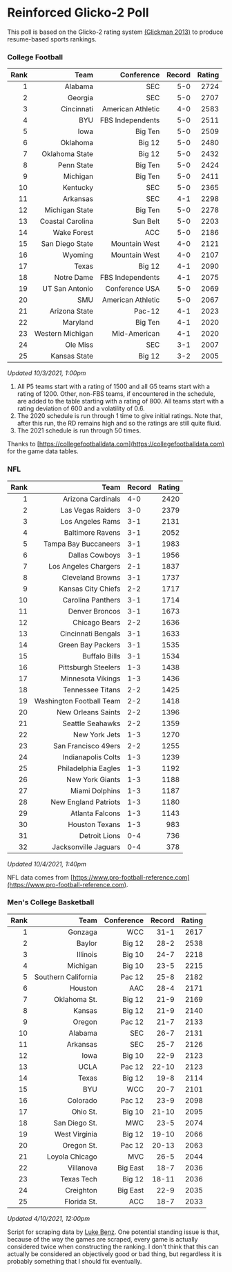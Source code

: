 # Reinforced Glicko-2 Poll

This poll is based on the Glicko-2 rating system [\(Glickman 2013\)](http://glicko.net/glicko/glicko2.pdf) to produce resume-based sports rankings.

### College Football
| Rank  | Team                 | Conference           | Record   | Rating |
| ---:  | ---:                 | ---:                 | ---:     | ---:   |
| 1     | Alabama              | SEC                  | 5-0      | 2724   |
| 2     | Georgia              | SEC                  | 5-0      | 2707   |
| 3     | Cincinnati           | American Athletic    | 4-0      | 2583   |
| 4     | BYU                  | FBS Independents     | 5-0      | 2511   |
| 5     | Iowa                 | Big Ten              | 5-0      | 2509   |
| 6     | Oklahoma             | Big 12               | 5-0      | 2480   |
| 7     | Oklahoma State       | Big 12               | 5-0      | 2432   |
| 8     | Penn State           | Big Ten              | 5-0      | 2424   |
| 9     | Michigan             | Big Ten              | 5-0      | 2411   |
| 10    | Kentucky             | SEC                  | 5-0      | 2365   |
| 11    | Arkansas             | SEC                  | 4-1      | 2298   |
| 12    | Michigan State       | Big Ten              | 5-0      | 2278   |
| 13    | Coastal Carolina     | Sun Belt             | 5-0      | 2203   |
| 14    | Wake Forest          | ACC                  | 5-0      | 2186   |
| 15    | San Diego State      | Mountain West        | 4-0      | 2121   |
| 16    | Wyoming              | Mountain West        | 4-0      | 2107   |
| 17    | Texas                | Big 12               | 4-1      | 2090   |
| 18    | Notre Dame           | FBS Independents     | 4-1      | 2075   |
| 19    | UT San Antonio       | Conference USA       | 5-0      | 2069   |
| 20    | SMU                  | American Athletic    | 5-0      | 2067   |
| 21    | Arizona State        | Pac-12               | 4-1      | 2023   |
| 22    | Maryland             | Big Ten              | 4-1      | 2020   |
| 23    | Western Michigan     | Mid-American         | 4-1      | 2020   |
| 24    | Ole Miss             | SEC                  | 3-1      | 2007   |
| 25    | Kansas State         | Big 12               | 3-2      | 2005   |
_Updated 10/3/2021, 1:00pm_

1. All P5 teams start with a rating of 1500 and all G5 teams start with a rating of 1200. Other, non-FBS teams, if encountered in the schedule, are added to the table starting with a rating of 800. All teams start with a rating deviation of 600 and a volatility of 0.6.
2. The 2020 schedule is run through 1 time to give initial ratings. Note that, after this run, the RD remains high and so the ratings are still quite fluid.
3. The 2021 schedule is run through 50 times.

Thanks to [https://collegefootballdata.com](https://collegefootballdata.com) for the game data tables.

### NFL
| Rank  | Team                       | Record   | Rating |
| ---:  | ---:                       | :---     | ---:   |
| 1     | Arizona Cardinals          | 4-0      | 2420   |
| 2     | Las Vegas Raiders          | 3-0      | 2379   |
| 3     | Los Angeles Rams           | 3-1      | 2131   |
| 4     | Baltimore Ravens           | 3-1      | 2052   |
| 5     | Tampa Bay Buccaneers       | 3-1      | 1983   |
| 6     | Dallas Cowboys             | 3-1      | 1956   |
| 7     | Los Angeles Chargers       | 2-1      | 1837   |
| 8     | Cleveland Browns           | 3-1      | 1737   |
| 9     | Kansas City Chiefs         | 2-2      | 1717   |
| 10    | Carolina Panthers          | 3-1      | 1714   |
| 11    | Denver Broncos             | 3-1      | 1673   |
| 12    | Chicago Bears              | 2-2      | 1636   |
| 13    | Cincinnati Bengals         | 3-1      | 1633   |
| 14    | Green Bay Packers          | 3-1      | 1535   |
| 15    | Buffalo Bills              | 3-1      | 1534   |
| 16    | Pittsburgh Steelers        | 1-3      | 1438   |
| 17    | Minnesota Vikings          | 1-3      | 1436   |
| 18    | Tennessee Titans           | 2-2      | 1425   |
| 19    | Washington Football Team   | 2-2      | 1418   |
| 20    | New Orleans Saints         | 2-2      | 1396   |
| 21    | Seattle Seahawks           | 2-2      | 1359   |
| 22    | New York Jets              | 1-3      | 1270   |
| 23    | San Francisco 49ers        | 2-2      | 1255   |
| 24    | Indianapolis Colts         | 1-3      | 1239   |
| 25    | Philadelphia Eagles        | 1-3      | 1192   |
| 26    | New York Giants            | 1-3      | 1188   |
| 27    | Miami Dolphins             | 1-3      | 1187   |
| 28    | New England Patriots       | 1-3      | 1180   |
| 29    | Atlanta Falcons            | 1-3      | 1143   |
| 30    | Houston Texans             | 1-3      | 983    |
| 31    | Detroit Lions              | 0-4      | 736    |
| 32    | Jacksonville Jaguars       | 0-4      | 378    |
_Updated 10/4/2021, 1:40pm_

NFL data comes from [https://www.pro-football-reference.com](https://www.pro-football-reference.com).

### Men's College Basketball
| Rank  | Team                 | Conference | Record   | Rating |
| ---:  | ---:                 | ---:       | ---:     | ---:   |
| 1     | Gonzaga              | WCC        | 31-1     | 2617   |
| 2     | Baylor               | Big 12     | 28-2     | 2538   |
| 3     | Illinois             | Big 10     | 24-7     | 2218   |
| 4     | Michigan             | Big 10     | 23-5     | 2215   |
| 5     | Southern California  | Pac 12     | 25-8     | 2182   |
| 6     | Houston              | AAC        | 28-4     | 2171   |
| 7     | Oklahoma St.         | Big 12     | 21-9     | 2169   |
| 8     | Kansas               | Big 12     | 21-9     | 2140   |
| 9     | Oregon               | Pac 12     | 21-7     | 2133   |
| 10    | Alabama              | SEC        | 26-7     | 2131   |
| 11    | Arkansas             | SEC        | 25-7     | 2126   |
| 12    | Iowa                 | Big 10     | 22-9     | 2123   |
| 13    | UCLA                 | Pac 12     | 22-10    | 2123   |
| 14    | Texas                | Big 12     | 19-8     | 2114   |
| 15    | BYU                  | WCC        | 20-7     | 2101   |
| 16    | Colorado             | Pac 12     | 23-9     | 2098   |
| 17    | Ohio St.             | Big 10     | 21-10    | 2095   |
| 18    | San Diego St.        | MWC        | 23-5     | 2074   |
| 19    | West Virginia        | Big 12     | 19-10    | 2066   |
| 20    | Oregon St.           | Pac 12     | 20-13    | 2063   |
| 21    | Loyola Chicago       | MVC        | 26-5     | 2044   |
| 22    | Villanova            | Big East   | 18-7     | 2036   |
| 23    | Texas Tech           | Big 12     | 18-11    | 2036   |
| 24    | Creighton            | Big East   | 22-9     | 2035   |
| 25    | Florida St.          | ACC        | 18-7     | 2033   |
_Updated 4/10/2021, 12:00pm_

Script for scraping data by [Luke Benz](https://github.com/lbenz731/NCAA_Hoops).
One potential standing issue is that, because of the way the games are scraped, every game is actually considered twice when constructing the ranking. I don't think that this can actually be considered an objectively good or bad thing, but regardless it is probably something that I should fix eventually.
